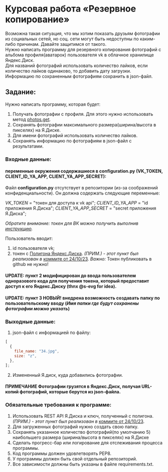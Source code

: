 # Курсовая работа «Резервное копирование»

Возможна такая ситуация, что мы хотим показать друзьям фотографии из социальных сетей, но соц. сети могут быть недоступны по каким-либо причинам. Давайте защитимся от такого.  
Нужно написать программу для резервного копирования фотографий с альбома профиля(аватарок) пользователя vk в облачное хранилище Яндекс.Диск.  
Для названий фотографий использовать количество лайков, если количество лайков одинаково, то добавить дату загрузки.  
Информацию по сохраненным фотографиям сохранить в json-файл.

## Задание:

Нужно написать программу, которая будет:

1. Получать фотографии с профиля. Для этого нужно использовать метод [photos.get](https://vk.com/dev/photos.get).
2. Сохранять фотографии максимального размера(ширина/высота в пикселях) на Я.Диске.
3. Для имени фотографий использовать количество лайков.
4. Сохранять информацию по фотографиям в json-файл с результатами.

### Входные данные:

#### переменные окружения содержашиеся в **configuration.py** (VK_TOKEN, CLIENT_ID_YA_APP, CLIENT_YA_APP_SECRET):

Файл **configuration.py** отсутствует в репозитории (из-за соображений конфиденциальности). Он должна содержать следующие переменные:

_VK_TOKEN_ = "токен для доступа к vk api";
_CLIENT_ID_YA_APP_ = "id приложения Я.Диска";
_CLIENT_YA_APP_SECRET_ = "secret приложения Я.Диска";

_Обратите внимание: токен для ВК можно получить выполнив [инструкцию](https://docs.google.com/document/d/1_xt16CMeaEir-tWLbUFyleZl6woEdJt-7eyva1coT3w/edit?usp=sharing)._

Пользователь вводит:

1. id пользователя vk;
2. токен с [Полигона Яндекс.Диска](https://yandex.ru/dev/disk/poligon/). _(ПРИМ.) - этот пункт был реализован в_ [коммите от 24/10/23](https://github.com/pek0d/py_diplom_basic/commit/f24c9a6b28e139a05264c9513fa014835df328a1).
   _Важно:_ Токен публиковать в github не нужно!

#### UPDATE: пункт 2 модифицирован до ввода пользователем одноразового кода для получения токена, который предоставит доступ к его Яндекс.Диску (thnx @s-evg for idea).

#### UPDATE: пункт 3 НОВЫЙ! внедрена возможность создавать папку по пользовательскому вводу (_Имя папки где будут сохранены фотографии можно указать_)

### Выходные данные:

1. json-файл с информацией по файлу:

```javascript
[
  {
    file_name: "34.jpg",
    size: "z",
  },
];
```

2. Измененный Я.диск, куда добавились фотографии.
   ​

#### ПРИМЕЧАНИЕ Фотографии грузятся в Яндекс.Диск, получая URL-копий фотографий, которые берутся из json-файла.

### Обязательные требования к программе:

1. Использовать REST API Я.Диска и ключ, полученный с полигона. _(ПРИМ.) - этот пункт был реализован в_ [коммите от 24/10/23](https://github.com/pek0d/py_diplom_basic/commit/f24c9a6b28e139a05264c9513fa014835df328a1).
2. Для загруженных фотографий нужно создать свою папку.
3. Сохранять указанное количество фотографий(по умолчанию 5) наибольшего размера (ширина/высота в пикселях) на Я.Диске
4. Сделать прогресс-бар или логирование для отслеживания процесса программы.
5. Код программы должен удовлетворять PEP8.
6. У программы должен быть свой отдельный репозиторий.
7. Все зависимости должны быть указаны в файле requiremеnts.txt.
   ​
